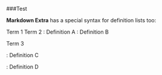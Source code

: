 ###Test


**Markdown Extra** has a special syntax for definition lists too:

Term 1
Term 2
:   Definition A
:   Definition B

Term 3

:   Definition C

:   Definition D
